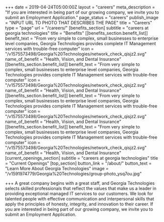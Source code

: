 +++
date = 2019-04-24T05:00:00Z
layout = "careers"
meta_description = "If you are interested in being part of our growing company, we invite you to submit an Employment Application."
page_status = "careers"
publish_image = "INPUT URL TO PHOTO THAT DESCRIBES THE PAGE"
title = "Careers"
type = "page"
url = "/careers/"
[benefits_section]
subtitle = "careers at georgia technologies"
title = "Benefits"
[[benefits_section.benefit_list]]
benefit_text = "From very simple to complex, small businesses to enterprise level companies, Georgia Technologies provides complete IT Management services with trouble-free computer"
icon = "/v1575573498/Georgia%20Technologies/network_check_qisjz2.svg"
name_of_benefit = "Health, Vision, and Dental Insurance"
[[benefits_section.benefit_list]]
benefit_text = "From very simple to complex, small businesses to enterprise level companies, Georgia Technologies provides complete IT Management services with trouble-free computer"
icon = "/v1575573498/Georgia%20Technologies/network_check_qisjz2.svg"
name_of_benefit = "Health, Vision, and Dental Insurance"
[[benefits_section.benefit_list]]
benefit_text = "From very simple to complex, small businesses to enterprise level companies, Georgia Technologies provides complete IT Management services with trouble-free computer"
icon = "/v1575573498/Georgia%20Technologies/network_check_qisjz2.svg"
name_of_benefit = "Health, Vision, and Dental Insurance"
[[benefits_section.benefit_list]]
benefit_text = "From very simple to complex, small businesses to enterprise level companies, Georgia Technologies provides complete IT Management services with trouble-free computer"
icon = "/v1575573498/Georgia%20Technologies/network_check_qisjz2.svg"
name_of_benefit = "Health, Vision, and Dental Insurance"
[current_openings_section]
subtitle = "careers at georgia technologies"
title = "Current Openings"
[top_section]
button_link = "/about/"
button_text = "Learn More About Georgia Technologies"
image = "/v1591974779/Georgia%20Technologies/group-photo_ysq7ou.jpg"

+++
A great company begins with a great staff, and Georgia Technologies selects skilled professionals that reflect the values that make us a leader in providing exceptional managed IT services to our customers. We look for talented people with effective communication and interpersonal skills that apply the principles of honesty, integrity, and innovation to their career. If you are interested in being part of our growing company, we invite you to submit an Employment Application.